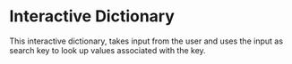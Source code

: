 # Interactive  Dictionary

This interactive dictionary, takes input from the user and uses the input as search
key to look up values associated with the key.
